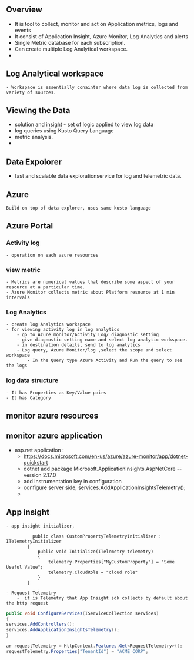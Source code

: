 
## Overview
 - It is tool to collect, monitor and act on Application metrics, logs and events
 - It consist of Application Insight, Azure Monitor, Log Analytics and alerts
 - Single Metric database for each subscription.
 - Can create multiple Log Analytical workspace.
 - 

## Log Analytical workspace
    - Workspace is essentially conainter where data log is collected from variety of sources.
## Viewing the Data
  - solution and insight - set of logic applied to view log data
  - log queries using Kusto Query Language
  - metric analysis.
  - 
## Data Expolorer
  - fast and scalable data explorationservice for log and telemetric data.

## Azure 
    Build on top of data explorer, uses same kusto language

## Azure Portal
### Activity log
    - operation on each azure resources 
### view metric
    - Metrics are numerical values that describe some aspect of your resource at a particular time.
    - Azure Monitor collects metric about Platform resource at 1 min intervals
    
### Log Analytics
    - create log Analytics workspace
    - for viewing activity log in log analytics
        - go to Azure monitor/Activity Log/ diagnostic setting
        - give diagnostic setting name and select log analytic workspace.
        - in destination details, send to log analytics
        - Log query, Azure Monitor/log ,select the scope and select workspace
            - In the Query type Azure Activity and Run the query to see the logs

### log data structure
    - It has Properties as Key/Value pairs
    - It has Category

## monitor azure resources

## monitor azure application
   - asp.net application : 
       - https://docs.microsoft.com/en-us/azure/azure-monitor/app/dotnet-quickstart
       - dotnet add package Microsoft.ApplicationInsights.AspNetCore --version 2.17.0 
       - add instrumentation key in configuration
       - configure server side,  services.AddApplicationInsightsTelemetry();
       - 
             
## App insight
    - app insight initializer, 
    
```
          public class CustomPropertyTelemetryInitializer : ITelemetryInitializer
        {
            public void Initialize(ITelemetry telemetry)
            {
                telemetry.Properties["MyCustomProperty"] = "Some Useful Value";
                telemetry.CloudRole = "cloud role"
            }
        } 
```

    - Request Telemetry
        -  it is Telemetry that App Insight sdk collects by default about the http request

```cs
public void ConfigureServices(IServiceCollection services)
{
services.AddControllers();
services.AddApplicationInsightsTelemetry();
}

ar requestTelemetry = HttpContext.Features.Get<RequestTelemetry>();
requestTelemetry.Properties["TenantId"] = "ACME_CORP";

```
